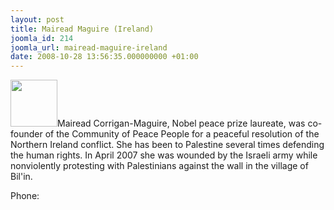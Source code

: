 ```yaml
---
layout: post
title: Mairead Maguire (Ireland)
joomla_id: 214
joomla_url: mairead-maguire-ireland
date: 2008-10-28 13:56:35.000000000 +01:00
---
```

<img src="http://www.freegaza.org/uploads/passengers/file_156aee8679_MaireadCorrigan.jpg" width="75" />Mairead Corrigan-Maguire, Nobel peace prize laureate, was co-founder of the Community of Peace People for a peaceful resolution of the Northern Ireland conflict. She has been to Palestine several times defending the human rights. In April 2007 she was wounded by the Israeli army while nonviolently protesting with Palestinians against the wall in the village of Bil\'in. <br /><p><a href=""></a></p><p>Phone:</p>
